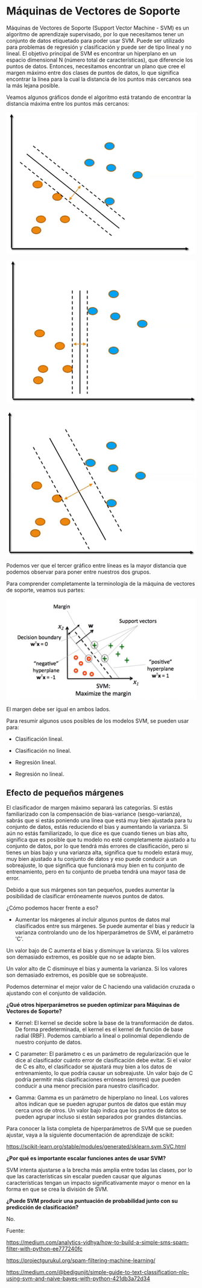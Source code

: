 # Máquinas de Vectores de Soporte

Máquinas de Vectores de Soporte (Support Vector Machine - SVM) es un algoritmo de aprendizaje supervisado, por lo que necesitamos tener un conjunto de datos etiquetado para poder usar SVM. Puede ser utilizado para problemas de regresión y clasificación y puede ser de tipo lineal y no lineal. El objetivo principal de SVM es encontrar un hiperplano en un espacio dimensional N (número total de características), que diferencie los puntos de datos. Entonces, necesitamos encontrar un plano que cree el margen máximo entre dos clases de puntos de datos, lo que significa encontrar la línea para la cual la distancia de los puntos más cercanos sea la más lejana posible.

Veamos algunos gráficos donde el algoritmo está tratando de encontrar la distancia máxima entre los puntos más cercanos:

![svm](../assets/svm.jpg)

![svm2](../assets/svm2.jpg)

![svm3](../assets/svm3.jpg)

Podemos ver que el tercer gráfico entre líneas es la mayor distancia que podemos observar para poner entre nuestros dos grupos.

Para comprender completamente la terminología de la máquina de vectores de soporte, veamos sus partes:

![svm_terminology](../assets/svm_terminology.jpg)

El margen debe ser igual en ambos lados.

Para resumir algunos usos posibles de los modelos SVM, se pueden usar para:

- Clasificación lineal.

- Clasificación no lineal.

- Regresión lineal.

- Regresión no lineal.

## Efecto de pequeños márgenes

El clasificador de margen máximo separará las categorías. Si estás familiarizado con la compensación de bias-variance (sesgo-varianza), sabrás que si estás poniendo una línea que está muy bien ajustada para tu conjunto de datos, estás reduciendo el bias y aumentando la varianza. Si aún no estás familiarizado, lo que dice es que cuando tienes un bias alto, significa que es posible que tu modelo no esté completamente ajustado a tu conjunto de datos, por lo que tendrá más errores de clasificación, pero si tienes un bias bajo y una varianza alta, significa que tu modelo estará muy, muy bien ajustado a tu conjunto de datos y eso puede conducir a un sobreajuste, lo que significa que funcionará muy bien en tu conjunto de entrenamiento, pero en tu conjunto de prueba tendrá una mayor tasa de error.

Debido a que sus márgenes son tan pequeños, puedes aumentar la posibilidad de clasificar erróneamente nuevos puntos de datos.

¿Cómo podemos hacer frente a eso?

- Aumentar los márgenes al incluir algunos puntos de datos mal clasificados entre sus márgenes. Se puede aumentar el bias y reducir la varianza controlando uno de los hiperparámetros de SVM, el parámetro 'C'.

Un valor bajo de C aumenta el bias y disminuye la varianza. Si los valores son demasiado extremos, es posible que no se adapte bien.

Un valor alto de C disminuye el bias y aumenta la varianza. Si los valores son demasiado extremos, es posible que se sobreajuste.

Podemos determinar el mejor valor de C haciendo una validación cruzada o ajustando con el conjunto de validación.

**¿Qué otros hiperparámetros se pueden optimizar para Máquinas de Vectores de Soporte?**

- Kernel: El kernel se decide sobre la base de la transformación de datos. De forma predeterminada, el kernel es el kernel de función de base radial (RBF). Podemos cambiarlo a lineal o polinomial dependiendo de nuestro conjunto de datos.

- C parameter: El parámetro c es un parámetro de regularización que le dice al clasificador cuánto error de clasificación debe evitar. Si el valor de C es alto, el clasificador se ajustará muy bien a los datos de entrenamiento, lo que podría causar un sobreajuste. Un valor bajo de C podría permitir más clasificaciones erróneas (errores) que pueden conducir a una menor precisión para nuestro clasificador.

- Gamma: Gamma es un parámetro de hiperplano no lineal. Los valores altos indican que se pueden agrupar puntos de datos que están muy cerca unos de otros. Un valor bajo indica que los puntos de datos se pueden agrupar incluso si están separados por grandes distancias.

Para conocer la lista completa de hiperparámetros de SVM que se pueden ajustar, vaya a la siguiente documentación de aprendizaje de scikit:

https://scikit-learn.org/stable/modules/generated/sklearn.svm.SVC.html

**¿Por qué es importante escalar funciones antes de usar SVM?**

SVM intenta ajustarse a la brecha más amplia entre todas las clases, por lo que las características sin escalar pueden causar que algunas características tengan un impacto significativamente mayor o menor en la forma en que se crea la división de SVM.

**¿Puede SVM producir una puntuación de probabilidad junto con su predicción de clasificación?**

No.

Fuente:

https://medium.com/analytics-vidhya/how-to-build-a-simple-sms-spam-filter-with-python-ee777240fc

https://projectgurukul.org/spam-filtering-machine-learning/

https://medium.com/@bedigunjit/simple-guide-to-text-classification-nlp-using-svm-and-naive-bayes-with-python-421db3a72d34

